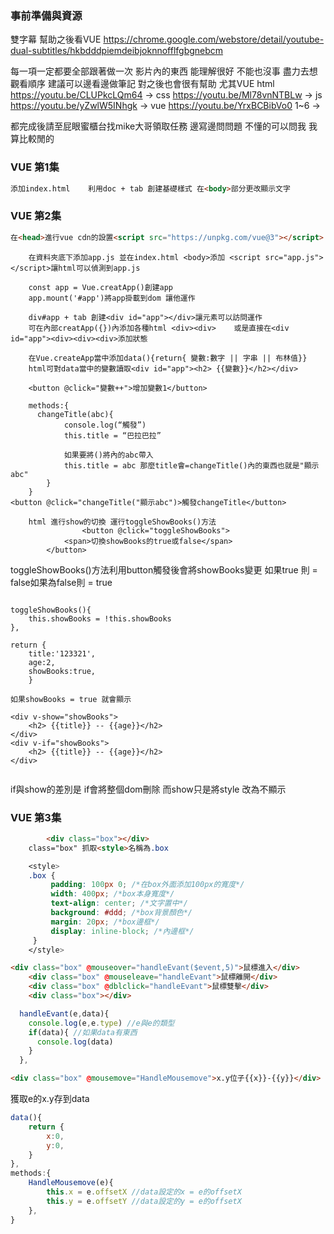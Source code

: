### 事前準備與資源

雙字幕 幫助之後看VUE https://chrome.google.com/webstore/detail/youtube-dual-subtitles/hkbdddpiemdeibjoknnofflfgbgnebcm

每一項一定都要全部跟著做一次 影片內的東西 能理解很好 不能也沒事 盡力去想
觀看順序 建議可以邊看邊做筆記 對之後也會很有幫助 尤其VUE
html https://youtu.be/CLUPkcLQm64 ->
css https://youtu.be/Ml78vnNTBLw ->
js https://youtu.be/yZwlW5INhgk ->
vue https://youtu.be/YrxBCBibVo0 1~6 ->

都完成後請至屁眼蜜櫃台找mike大哥領取任務 邊寫邊問問題 不懂的可以問我 我算比較閒的

### VUE 第1集 

```html
添加index.html 	利用doc + tab 創建基礎樣式 在<body>部分更改顯示文字
```

### VUE 第2集

```html
在<head>進行vue cdn的設置<script src="https://unpkg.com/vue@3"></script>
```

```
	在資料夾底下添加app.js 並在index.html <body>添加 <script src="app.js"></script>讓html可以偵測到app.js
```

```
	const app = Vue.creatApp()創建app
	app.mount('#app')將app掛載到dom 讓他運作
```

```
	div#app + tab 創建<div id="app"></div>讓元素可以訪問運作
	可在內部creatApp({})內添加各種html <div><div> 	或是直接在<div id="app"><div><div><div>添加狀態
```

```
	在Vue.createApp當中添加data(){return{ 變數:數字 || 字串 || 布林值}}
	html可對data當中的變數讀取<div id="app"><h2> {{變數}}</h2></div>
```

```
	<button @click="變數++">增加變數1</button>
```

```
	methods:{
	  changeTitle(abc){
			console.log(“觸發”)
			this.title = “巴拉巴拉”
	
			如果要將()將內的abc帶入
			this.title = abc 那麼title會=changeTitle()內的東西也就是"顯示abc"
		}
	}
<button @click="changeTitle("顯示abc")>觸發changeTitle</button>
```

```
	html 進行show的切換 運行toggleShowBooks()方法
				<button @click="toggleShowBooks">
            <span>切換showBooks的true或false</span>
        </button>
```

toggleShowBooks()方法利用button觸發後會將showBooks變更 如果true 則 = false如果為false則 = true
```
	
toggleShowBooks(){
	this.showBooks = !this.showBooks
},

return {
	title:'123321',
	age:2,
	showBooks:true,
	}
			
如果showBooks = true 就會顯示

<div v-show="showBooks">
	<h2> {{title}} -- {{age}}</h2>
</div>
<div v-if="showBooks">
	<h2> {{title}} -- {{age}}</h2>
</div>
		
```
if與show的差別是 if會將整個dom刪除 而show只是將style 改為不顯示

### VUE 第3集

```html
		<div class="box"></div>
	class="box" 抓取<style>名稱為.box
```

```css
	<style>
	.box {
		 padding: 100px 0; /*在box外面添加100px的寬度*/
		 width: 400px; /*box本身寬度*/
		 text-align: center; /*文字置中*/
		 background: #ddd; /*box背景顏色*/
		 margin: 20px; /*box邊框*/
		 display: inline-block; /*內邊框*/
	 }
	</style>
```

```html
<div class="box" @mouseover="handleEvant($event,5)">鼠標進入</div>
	<div class="box" @mouseleave="handleEvant">鼠標離開</div>
	<div class="box" @dblclick="handleEvant">鼠標雙擊</div>
	<div class="box"></div>
```

```js
  handleEvant(e,data){
    console.log(e,e.type) //e與e的類型
    if(data){ //如果data有東西
      console.log(data) 
    }
  },
```

```html
<div class="box" @mousemove="HandleMousemove">x.y位子{{x}}-{{y}}</div>
```

獲取e的x.y存到data

```js
data(){
	return {
		x:0,
		y:0,
	}
},
methods:{
	HandleMousemove(e){
		this.x = e.offsetX //data設定的x = e的offsetX
		this.y = e.offsetY //data設定的y = e的offsetX
	},
}
```






























